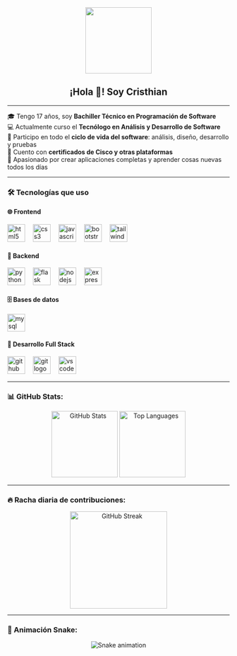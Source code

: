 <div align="center">
  <img height="150" src="https://media.giphy.com/media/M9gbBd9nbDrOTu1Mqx/giphy.gif" />
</div>

<h2 align="center">¡Hola 👋! Soy Cristhian</h2>

---

🎓 Tengo 17 años, soy **Bachiller Técnico en Programación de Software**  
💻 Actualmente curso el **Tecnólogo en Análisis y Desarrollo de Software**  
🧠 Participo en todo el **ciclo de vida del software**: análisis, diseño, desarrollo y pruebas  
📜 Cuento con **certificados de Cisco y otras plataformas**  
🌟 Apasionado por crear aplicaciones completas y aprender cosas nuevas todos los días

---

### 🛠 Tecnologías que uso

#### 🌐 Frontend
<div align="left">
  <img src="https://cdn.jsdelivr.net/gh/devicons/devicon/icons/html5/html5-original.svg" height="40" alt="html5 logo" />
  <img width="10"/>
  <img src="https://cdn.jsdelivr.net/gh/devicons/devicon/icons/css3/css3-original.svg" height="40" alt="css3 logo" />
  <img width="10"/>
  <img src="https://cdn.jsdelivr.net/gh/devicons/devicon/icons/javascript/javascript-original.svg" height="40" alt="javascript logo" />
  <img width="10"/>
  <img src="https://cdn.jsdelivr.net/gh/devicons/devicon/icons/bootstrap/bootstrap-original.svg" height="40" alt="bootstrap logo" />
  <img width="10"/>
  <img src="https://cdn.jsdelivr.net/gh/devicons/devicon/icons/tailwindcss/tailwindcss-plain.svg" height="40" alt="tailwind logo" />
</div>

#### 🧠 Backend
<div align="left">
  <img src="https://cdn.jsdelivr.net/gh/devicons/devicon/icons/python/python-original.svg" height="40" alt="python logo" />
  <img width="10"/>
  <img src="https://cdn.jsdelivr.net/gh/devicons/devicon/icons/flask/flask-original.svg" height="40" alt="flask logo" />
  <img width="10"/>
  <img src="https://cdn.jsdelivr.net/gh/devicons/devicon/icons/nodejs/nodejs-original.svg" height="40" alt="nodejs logo" />
  <img width="10"/>
  <img src="https://cdn.jsdelivr.net/gh/devicons/devicon/icons/express/express-original.svg" height="40" alt="express logo" />
</div>

#### 🗄️ Bases de datos
<div align="left">
  <img src="https://cdn.jsdelivr.net/gh/devicons/devicon/icons/mysql/mysql-original.svg" height="40" alt="mysql logo" />
</div>

#### 🔁 Desarrollo Full Stack
<div align="left">
  <img src="https://cdn.jsdelivr.net/gh/devicons/devicon/icons/github/github-original.svg" height="40" alt="github logo" />
  <img width="10"/>
  <img src="https://cdn.jsdelivr.net/gh/devicons/devicon/icons/git/git-original.svg" height="40" alt="git logo" />
  <img width="10"/>
  <img src="https://cdn.jsdelivr.net/gh/devicons/devicon/icons/vscode/vscode-original.svg" height="40" alt="vscode logo" />
</div>

---

### 📊 GitHub Stats:

<div align="center">
  <img src="https://github-readme-stats.vercel.app/api?username=cristhian-dev&hide_title=false&hide_rank=false&show_icons=true&include_all_commits=true&count_private=true&disable_animations=false&theme=dracula&locale=es&hide_border=false" height="150" alt="GitHub Stats" />
  <img src="https://github-readme-stats.vercel.app/api/top-langs?username=cristhian-dev&locale=es&hide_title=false&layout=compact&card_width=320&langs_count=5&theme=dracula&hide_border=false" height="150" alt="Top Languages" />
</div>

---

### 🔥 Racha diaria de contribuciones:

<div align="center">
  <img src="https://streak-stats.demolab.com?user=cristhian-dev&locale=en&mode=daily&theme=dark&hide_border=false&border_radius=5&order=3" height="220" alt="GitHub Streak" />
</div>

---

### 🐍 Animación Snake:

<div align="center">
  <img src="https://raw.githubusercontent.com/cristhian-dev/cristhian-dev/output/snake.svg" alt="Snake animation" />
</div>
